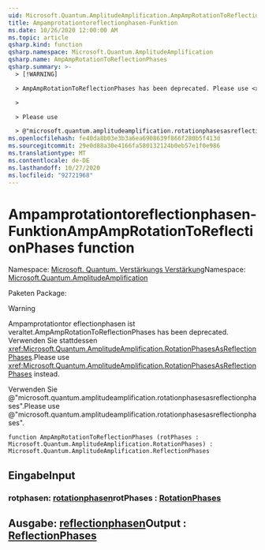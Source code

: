 ```yaml
---
uid: Microsoft.Quantum.AmplitudeAmplification.AmpAmpRotationToReflectionPhases
title: Ampamprotationtoreflectionphasen-Funktion
ms.date: 10/26/2020 12:00:00 AM
ms.topic: article
qsharp.kind: function
qsharp.namespace: Microsoft.Quantum.AmplitudeAmplification
qsharp.name: AmpAmpRotationToReflectionPhases
qsharp.summary: >-
  > [!WARNING]

  > AmpAmpRotationToReflectionPhases has been deprecated. Please use <xref:Microsoft.Quantum.AmplitudeAmplification.RotationPhasesAsReflectionPhases> instead.

  >

  > Please use

  > @"microsoft.quantum.amplitudeamplification.rotationphasesasreflectionphases".
ms.openlocfilehash: fe40da8b03e3b3a6ea6908639f866f280b5f413d
ms.sourcegitcommit: 29e0d88a30e4166fa580132124b0eb57e1f0e986
ms.translationtype: MT
ms.contentlocale: de-DE
ms.lasthandoff: 10/27/2020
ms.locfileid: "92721968"
---
```

# <a name="ampamprotationtoreflectionphases-function"></a><span data-ttu-id="1a7b8-102">Ampamprotationtoreflectionphasen-Funktion</span><span class="sxs-lookup"><span data-stu-id="1a7b8-102">AmpAmpRotationToReflectionPhases function</span></span>

<span data-ttu-id="1a7b8-103">Namespace: [Microsoft. Quantum. Verstärkungs Verstärkung](xref:Microsoft.Quantum.AmplitudeAmplification)</span><span class="sxs-lookup"><span data-stu-id="1a7b8-103">Namespace: [Microsoft.Quantum.AmplitudeAmplification](xref:Microsoft.Quantum.AmplitudeAmplification)</span></span>

<span data-ttu-id="1a7b8-104">Paketen [](https://nuget.org/packages/)</span><span class="sxs-lookup"><span data-stu-id="1a7b8-104">Package: [](https://nuget.org/packages/)</span></span>


> [!WARNING]
> <span data-ttu-id="1a7b8-105">Ampamprotationtor eflectionphasen ist veraltet.</span><span class="sxs-lookup"><span data-stu-id="1a7b8-105">AmpAmpRotationToReflectionPhases has been deprecated.</span></span> <span data-ttu-id="1a7b8-106">Verwenden Sie stattdessen <xref:Microsoft.Quantum.AmplitudeAmplification.RotationPhasesAsReflectionPhases>.</span><span class="sxs-lookup"><span data-stu-id="1a7b8-106">Please use <xref:Microsoft.Quantum.AmplitudeAmplification.RotationPhasesAsReflectionPhases> instead.</span></span>
>
> <span data-ttu-id="1a7b8-107">Verwenden Sie @"microsoft.quantum.amplitudeamplification.rotationphasesasreflectionphases".</span><span class="sxs-lookup"><span data-stu-id="1a7b8-107">Please use @"microsoft.quantum.amplitudeamplification.rotationphasesasreflectionphases".</span></span>



```qsharp
function AmpAmpRotationToReflectionPhases (rotPhases : Microsoft.Quantum.AmplitudeAmplification.RotationPhases) : Microsoft.Quantum.AmplitudeAmplification.ReflectionPhases
```


## <a name="input"></a><span data-ttu-id="1a7b8-108">Eingabe</span><span class="sxs-lookup"><span data-stu-id="1a7b8-108">Input</span></span>

### <a name="rotphases--rotationphases"></a><span data-ttu-id="1a7b8-109">rotphasen: [rotationphasen](xref:Microsoft.Quantum.AmplitudeAmplification.RotationPhases)</span><span class="sxs-lookup"><span data-stu-id="1a7b8-109">rotPhases : [RotationPhases](xref:Microsoft.Quantum.AmplitudeAmplification.RotationPhases)</span></span>





## <a name="output--reflectionphases"></a><span data-ttu-id="1a7b8-110">Ausgabe: [reflectionphasen](xref:Microsoft.Quantum.AmplitudeAmplification.ReflectionPhases)</span><span class="sxs-lookup"><span data-stu-id="1a7b8-110">Output : [ReflectionPhases](xref:Microsoft.Quantum.AmplitudeAmplification.ReflectionPhases)</span></span>


